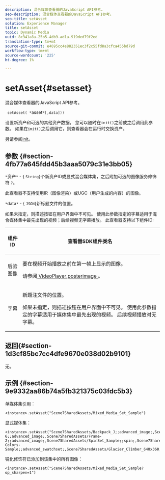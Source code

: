 ```yaml
---
description: 混合媒体查看器的JavaScript API参考。
seo-description: 混合媒体查看器的JavaScript API参考。
seo-title: setAsset
solution: Experience Manager
title: setAsset
topic: Dynamic Media
uuid: 8c341a8a-25b5-4db9-ad1a-919ded79f2ed
translation-type: tm+mt
source-git-commit: e4695cc4e882351ec3f2c55fd8a3cfca455bd79d
workflow-type: tm+mt
source-wordcount: '225'
ht-degree: 1%

---
```



# setAsset{#setasset}

混合媒体查看器的JavaScript API参考。

` setAsset( *`asset`*[,data]))`

设置新资产和可选的其他资产数据。 您可以随时在`init()`之前或之后调用此参数。 如果在`init()`之后调用它，则查看器会在运行时交换资产。

另请参阅[init](../../../c-html5-s7-aem-asset-viewers/c-html5-mixedmedia-viewer-about/c-html5-mixedmedia-viewer-javascriptapiref/r-html5-mixedmedia-javascriptapiref-init.md#reference-bb4428c155e541b79797f96e17c068ae)。

## 参数 {#section-4fb77a645fdd45b3aaa5079c31e3bb05}

`*`资产`*` - {  `String`}个新资产ID或显式混合媒体集，之后附加可选的图像服务修饰符 `?`。

此查看器不支持使用IR（图像渲染）或UGC（用户生成的内容）的图像。

`*`data`*` - { `JSON`}新标题文件的位置。

如果未指定，则描述按钮在用户界面中不可见。 使用此参数指定的字幕适用于混合媒体集中最先出现的视频；后续视频无字幕播放。 此查看器支持以下组件ID:

<table id="table_7B5DD9303EF44ADD847B13FFEAD135D9"> 
 <thead> 
  <tr> 
   <th colname="col1" class="entry"> <p>组件ID </p> </th> 
   <th colname="col2" class="entry"> <p>查看器SDK组件类名 </p> </th> 
  </tr> 
 </thead>
 <tbody> 
  <tr> 
   <td colname="col1"> <p> <span class="codeph"> 后验图像  </span> </p> </td> 
   <td colname="col2"> <p>要在视频开始播放之前在第一帧上显示的图像。 </p> <p>请参阅<a href="../../../c-html5-s7-aem-asset-viewers/c-html5-mixedmedia-viewer-about/r-html5-mixedmedia-viewer-config-attrib/r-html5-mixedmedia-viewer-config-attrib-videoplayer-posterimage.md#reference-f424ad0f278b4d14b86ea55e3a73c52b" format="dita" scope="local"> VideoPlayer.posterimage </a>。 </p> </td> 
  </tr> 
  <tr> 
   <td colname="col1"> <p> <span class="codeph"> 字幕  </span> </p> </td> 
   <td colname="col2"> <p> 新题注文件的位置。 </p> <p>如果未指定，则描述按钮在用户界面中不可见。 使用此参数指定的字幕适用于媒体集中最先出现的视频。 后续视频播放时无字幕。 </p> </td> 
  </tr> 
 </tbody> 
</table>

## 返回{#section-1d3cf85bc7cc4dfe9670e038d02b9101}

无。

## 示例 {#section-9e9332aa86b74a5fb321375c03fdc5b3}

单媒体集引用：

```
<instance>.setAsset("Scene7SharedAssets/Mixed_Media_Set_Sample")
```

显式媒体集：

```
<instance>.setAsset("Scene7SharedAssets/Backpack_J;;advanced_image;,Scene7SharedAssets/Frame-6;;advanced_image;,Scene7SharedAssets/Frame-2;;advanced_image;,Scene7SharedAssets/SpinSet_Sample;;spin;,Scene7SharedAssets/ImageSet-Colors-Sample;;advanced_swatchset;,Scene7SharedAssets/Glacier_Climber_640x360;Scene7SharedAssets/Glacier_Climber_640x360;video;")
```

锐化修饰符已添加到该集中的所有图像：

```
<instance>.setAsset("Scene7SharedAssets/Mixed_Media_Set_Sample?op_sharpen=1")
```

